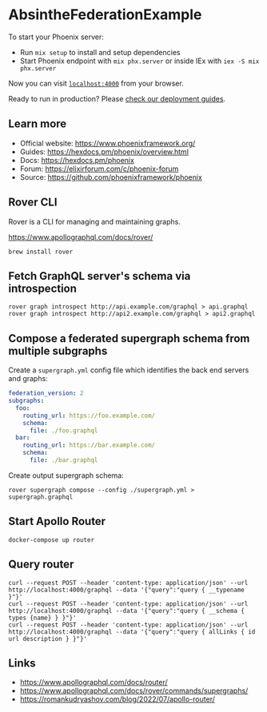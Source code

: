 # AbsintheFederationExample

To start your Phoenix server:

  * Run `mix setup` to install and setup dependencies
  * Start Phoenix endpoint with `mix phx.server` or inside IEx with `iex -S mix phx.server`

Now you can visit [`localhost:4000`](http://localhost:4000) from your browser.

Ready to run in production? Please [check our deployment guides](https://hexdocs.pm/phoenix/deployment.html).

## Learn more

  * Official website: https://www.phoenixframework.org/
  * Guides: https://hexdocs.pm/phoenix/overview.html
  * Docs: https://hexdocs.pm/phoenix
  * Forum: https://elixirforum.com/c/phoenix-forum
  * Source: https://github.com/phoenixframework/phoenix

## Rover CLI

Rover is a CLI for managing and maintaining graphs.

https://www.apollographql.com/docs/rover/

```command
brew install rover
```

## Fetch GraphQL server's schema via introspection
```console
rover graph introspect http://api.example.com/graphql > api.graphql
rover graph introspect http://api2.example.com/graphql > api2.graphql
```

## Compose a federated supergraph schema from multiple subgraphs

Create a `supergraph.yml` config file which identifies the back end servers
and graphs:

```yaml
federation_version: 2
subgraphs:
  foo:
    routing_url: https://foo.example.com/
    schema:
      file: ./foo.graphql
  bar:
    routing_url: https://bar.example.com/
    schema:
      file: ./bar.graphql
```

Create output supergraph schema:

```console
rover supergraph compose --config ./supergraph.yml > supergraph.graphql
```

## Start Apollo Router

```console
docker-compose up router
```

## Query router

```console
curl --request POST --header 'content-type: application/json' --url http://localhost:4000/graphql --data '{"query":"query { __typename }"}'
curl --request POST --header 'content-type: application/json' --url http://localhost:4000/graphql --data '{"query":"query { __schema { types {name} } }"}'
curl --request POST --header 'content-type: application/json' --url http://localhost:4000/graphql --data '{"query":"query { allLinks { id url description } }"}'
```

## Links
* https://www.apollographql.com/docs/router/
* https://www.apollographql.com/docs/rover/commands/supergraphs/
* https://romankudryashov.com/blog/2022/07/apollo-router/
